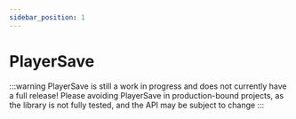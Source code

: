 ```yaml
---
sidebar_position: 1
---
```

# PlayerSave

:::warning
PlayerSave is still a work in progress and does not currently have a full
release! Please avoiding PlayerSave in production-bound projects, as the
library is not fully tested, and the API may be subject to change
:::